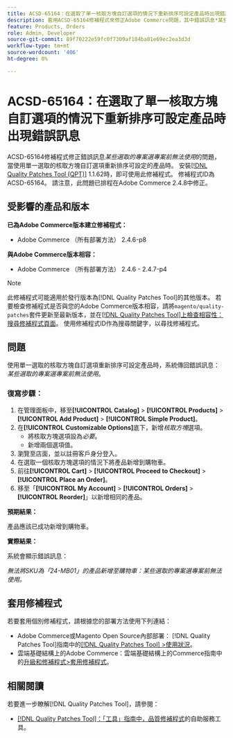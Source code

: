 ```yaml
---
title: ACSD-65164：在選取了單一核取方塊自訂選項的情況下重新排序可設定產品時出現錯誤訊息
description: 套用ACSD-65164修補程式來修正Adobe Commerce問題，其中錯誤訊息*某些選取的專案選專案前無法使用*當使用單一選取的核取方塊自訂選項重新排序可設定產品時發生。
feature: Products, Orders
role: Admin, Developer
source-git-commit: 89f70222e59fc0f7309af184ba01e69ec2ea3d3d
workflow-type: tm+mt
source-wordcount: '406'
ht-degree: 0%

---
```



# ACSD-65164：在選取了單一核取方塊自訂選項的情況下重新排序可設定產品時出現錯誤訊息

ACSD-65164修補程式修正錯誤訊息&#x200B;*某些選取的專案選專案前無法使用*&#x200B;的問題，當使用單一選取的核取方塊自訂選項重新排序可設定的產品時。 安裝[[!DNL Quality Patches Tool (QPT)]](/help/tools/quality-patches-tool/quality-patches-tool-to-self-serve-quality-patches.md) 1.1.62時，即可使用此修補程式。 修補程式ID為ACSD-65164。 請注意，此問題已排程在Adobe Commerce 2.4.8中修正。

## 受影響的產品和版本

**已為Adobe Commerce版本建立修補程式：**

* Adobe Commerce （所有部署方法） 2.4.6-p8

**與Adobe Commerce版本相容：**

* Adobe Commerce （所有部署方法） 2.4.6 - 2.4.7-p4

>[!NOTE]
>
>此修補程式可能適用於發行版本為[!DNL Quality Patches Tool]的其他版本。 若要檢查修補程式是否與您的Adobe Commerce版本相容，請將`magento/quality-patches`套件更新至最新版本，並在[[!DNL Quality Patches Tool]上檢查相容性：搜尋修補程式頁面](https://experienceleague.adobe.com/tools/commerce-quality-patches/index.html?lang=zh-Hant)。 使用修補程式ID作為搜尋關鍵字，以尋找修補程式。

## 問題

使用單一選取的核取方塊自訂選項重新排序可設定產品時，系統傳回錯誤訊息： *某些選取的專案選專案前無法使用*。

### 復寫步驟：

1. 在管理面板中，移至&#x200B;**[!UICONTROL Catalog]** > **[!UICONTROL Products]** > **[!UICONTROL Add Product]** > **[!UICONTROL Simple Product]**。
1. 在&#x200B;**[!UICONTROL Customizable Options]**&#x200B;底下，新增&#x200B;*核取方塊*&#x200B;選項。
   * 將核取方塊選項設為&#x200B;*必要*。
   * 新增兩個選項值。
1. 瀏覽至店面，並以註冊客戶身分登入。
1. 在選取一個核取方塊選項的情況下將產品新增到購物車。
1. 前往&#x200B;**[!UICONTROL Cart]** > **[!UICONTROL Proceed to Checkout]** > **[!UICONTROL Place an Order]**。
1. 移至「**[!UICONTROL My Account]** > **[!UICONTROL Orders]** > **[!UICONTROL Reorder]**」以新增相同的產品。

**預期結果：**

產品應該已成功新增到購物車。

**實際結果：**

系統會顯示錯誤訊息：

*無法將SKU為「24-MB01」的產品新增至購物車：某些選取的專案選專案前無法使用。*

## 套用修補程式

若要套用個別修補程式，請根據您的部署方法使用下列連結：

* Adobe Commerce或Magento Open Source內部部署： [!DNL Quality Patches Tool]指南中的[[!DNL Quality Patches Tool] >使用狀況](/help/tools/quality-patches-tool/usage.md)。
* 雲端基礎結構上的Adobe Commerce：雲端基礎結構上的Commerce指南中的[升級和修補程式>套用修補程式](https://experienceleague.adobe.com/docs/commerce-cloud-service/user-guide/develop/upgrade/apply-patches.html?lang=zh-Hant)。

## 相關閱讀

若要進一步瞭解[!DNL Quality Patches Tool]，請參閱：

* [[!DNL Quality Patches Tool]：「工具」指南中，品質修補程式](/help/tools/quality-patches-tool/quality-patches-tool-to-self-serve-quality-patches.md)的自助服務工具。
